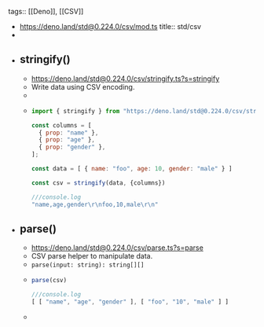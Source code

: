 tags:: [[Deno]], [[CSV]]

- https://deno.land/std@0.224.0/csv/mod.ts
  title:: std/csv
-
- ## stringify()
	- https://deno.land/std@0.224.0/csv/stringify.ts?s=stringify
	- Write data using CSV encoding.
	-
	- ```js
	  import { stringify } from "https://deno.land/std@0.224.0/csv/stringify.ts";
	  
	  const columns = [
	    { prop: "name" },
	    { prop: "age" },
	    { prop: "gender" },
	  ];
	  
	  const data = [ { name: "foo", age: 10, gender: "male" } ]
	  
	  const csv = stringify(data, {columns})
	  
	  ///console.log
	  "name,age,gender\r\nfoo,10,male\r\n"
	  ```
- ## parse()
	- https://deno.land/std@0.224.0/csv/parse.ts?s=parse
	- CSV parse helper to manipulate data.
	- `parse(input: string): string[][]`
	- ```js
	  parse(csv)
	  
	  ///console.log
	  [ [ "name", "age", "gender" ], [ "foo", "10", "male" ] ]
	  
	  
	  ```
	-
